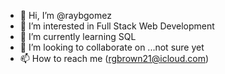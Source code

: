 - 👋 Hi, I’m @raybgomez
- 👀 I’m interested in Full Stack Web Development
- 🌱 I’m currently learning SQL
- 💞️ I’m looking to collaborate on ...not sure yet
- 📫 How to reach me (rgbrown21@icloud.com)

<!---
raybgomez/raybgomez is a ✨ special ✨ repository because its `README.md` (this file) appears on your GitHub profile.
You can click the Preview link to take a look at your changes.
--->
